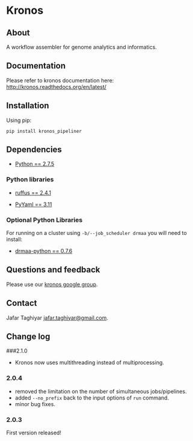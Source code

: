# Kronos 

## About

A workflow assembler for genome analytics and informatics.

## Documentation

Please refer to kronos documentation here: <http://kronos.readthedocs.org/en/latest/>

## Installation

Using pip:

```
pip install kronos_pipeliner
```

## Dependencies

* [Python == 2.7.5](http://www.python.org)

### Python libraries

* [ruffus == 2.4.1](http://www.ruffus.org.uk/)

* [PyYaml == 3.11 ](http://pyyaml.org/)

### Optional Python Libraries

For running on a cluster using `-b/--job_scheduler drmaa` you will need to install:

* [drmaa-python == 0.7.6](http://drmaa-python.github.io)

## Questions and feedback

Please use our [kronos google group](https://groups.google.com/forum/#!forum/kronos_pipeliner).

## Contact

Jafar Taghiyar <jafar.taghiyar@gmail.com>.

## Change log

###2.1.0
* Kronos now uses multithreading instead of multiprocessing.

### 2.0.4
* removed the limitation on the number of simultaneous jobs/pipelines.
* added ```--no_prefix``` back to the input options of ```run``` command. 
* minor bug fixes.

### 2.0.3
First version released!
